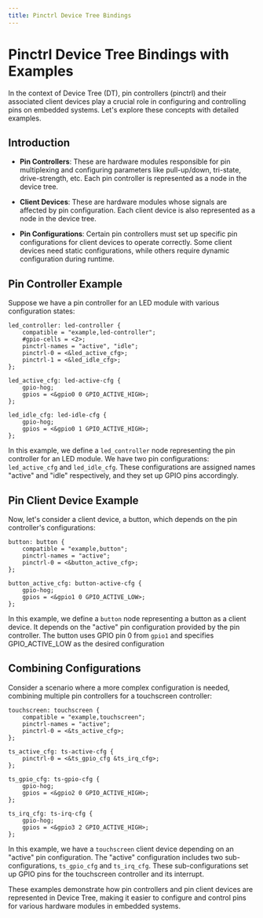 ```yaml
---
title: Pinctrl Device Tree Bindings
---
```

# Pinctrl Device Tree Bindings with Examples

In the context of Device Tree (DT), pin controllers (pinctrl) and their associated client devices play a crucial role in configuring and controlling pins on embedded systems. Let's explore these concepts with detailed examples.

## Introduction

- **Pin Controllers**: These are hardware modules responsible for pin multiplexing and configuring parameters like pull-up/down, tri-state, drive-strength, etc. Each pin controller is represented as a node in the device tree.

- **Client Devices**: These are hardware modules whose signals are affected by pin configuration. Each client device is also represented as a node in the device tree.

- **Pin Configurations**: Certain pin controllers must set up specific pin configurations for client devices to operate correctly. Some client devices need static configurations, while others require dynamic configuration during runtime.

## Pin Controller Example

Suppose we have a pin controller for an LED module with various configuration states:

```device-tree
led_controller: led-controller {
    compatible = "example,led-controller";
    #gpio-cells = <2>;
    pinctrl-names = "active", "idle";
    pinctrl-0 = <&led_active_cfg>;
    pinctrl-1 = <&led_idle_cfg>;
};

led_active_cfg: led-active-cfg {
    gpio-hog;
    gpios = <&gpio0 0 GPIO_ACTIVE_HIGH>;
};

led_idle_cfg: led-idle-cfg {
    gpio-hog;
    gpios = <&gpio0 1 GPIO_ACTIVE_HIGH>;
};
```
In this example, we define a `led_controller` node representing the pin controller for an LED module. We have two pin configurations: `led_active_cfg` and `led_idle_cfg`. These configurations are assigned names "active" and "idle" respectively, and they set up GPIO pins accordingly.

## Pin Client Device Example

Now, let's consider a client device, a button, which depends on the pin controller's configurations:
``` device
button: button {
    compatible = "example,button";
    pinctrl-names = "active";
    pinctrl-0 = <&button_active_cfg>;
};

button_active_cfg: button-active-cfg {
    gpio-hog;
    gpios = <&gpio1 0 GPIO_ACTIVE_LOW>;
};
```
In this example, we define a `button` node representing a button as a client device. It depends on the "active" pin configuration provided by the pin controller. The button uses GPIO pin 0 from `gpio1` and specifies GPIO_ACTIVE_LOW as the desired configuration
 
## Combining Configurations

Consider a scenario where a more complex configuration is needed, combining multiple pin controllers for a touchscreen controller:

``` device
touchscreen: touchscreen {
    compatible = "example,touchscreen";
    pinctrl-names = "active";
    pinctrl-0 = <&ts_active_cfg>;
};

ts_active_cfg: ts-active-cfg {
    pinctrl-0 = <&ts_gpio_cfg &ts_irq_cfg>;
};

ts_gpio_cfg: ts-gpio-cfg {
    gpio-hog;
    gpios = <&gpio2 0 GPIO_ACTIVE_HIGH>;
};

ts_irq_cfg: ts-irq-cfg {
    gpio-hog;
    gpios = <&gpio3 2 GPIO_ACTIVE_HIGH>;
};
```

In this example, we have a `touchscreen` client device depending on an "active" pin configuration. The "active" configuration includes two sub-configurations, `ts_gpio_cfg` and `ts_irq_cfg`. These sub-configurations set up GPIO pins for the touchscreen controller and its interrupt.

These examples demonstrate how pin controllers and pin client devices are represented in Device Tree, making it easier to configure and control pins for various hardware modules in embedded systems.
